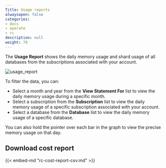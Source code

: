 ```yaml
---
Title: Usage reports
alwaysopen: false
categories:
- docs
- operate
- rc
description: null
weight: 70
---
```


The **Usage Report** shows the daily memory usage and shard usage of all databases from the subscriptions associated with your account.

![usage_report](/images/rc/usage-report-memory-usage.png)

To filter the data, you can:
* Select a month and year from the **View Statement For** list to view the daily memory usage during a specific month.
* Select a subscription from the **Subscription** list to view the daily memory usage of a specific subscription associated with your account.
* Select a database from the **Database** list to view the daily memory usage of a specific database.

You can also hold the pointer over each bar in the graph to view the precise memory usage on that day.

## Download cost report

{{< embed-md "rc-cost-report-csv.md" >}}